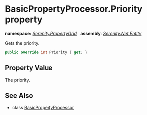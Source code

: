 # BasicPropertyProcessor.Priority property
**namespace:** *[Serenity.PropertyGrid](../../README.md#serenity.propertygrid-namespace)*   **assembly**: *[Serenity.Net.Entity](../../README.md)*

Gets the priority.

```csharp
public override int Priority { get; }
```

## Property Value

The priority.

## See Also

* class [BasicPropertyProcessor](../BasicPropertyProcessor.md)